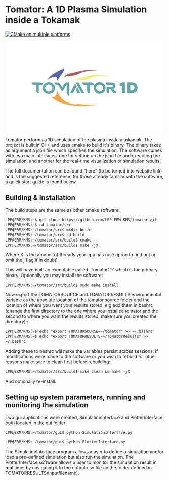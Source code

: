 # **Tomator: A 1D Plasma Simulation inside a Tokamak** 
[![CMake on multiple platforms](https://github.com/LPP-ERM-KMS/tomator/actions/workflows/cmake-multi-platform.yml/badge.svg?branch=devel)](https://github.com/LPP-ERM-KMS/tomator/actions/workflows/cmake-multi-platform.yml)

![logo](logo/logocolor.svg)

Tomator performs a 1D simulation of the plasma inside a tokamak. The project is
built in C++ and uses cmake to build it's binary.  The binary takes as argument
a json file which specifies the simulation. The software comes with two main
interfaces: one for setting up the json file and executing the simulation, and another for
the real-time visualization of simulation results. 

The full documentation can be found "here" (to be turned into website link) and
is the suggested reference, for those already familiar with the software, a
quick start guide is found below


## Building & **Installation** 

The build steps are the same as other cmake software:

```console
LPP@ERM/KMS:~$ git clone https://github.com/LPP-ERM-KMS/tomator.git
LPP@ERM/KMS:~$ cd tomator/src
LPP@ERM/KMS:~/tomator/src$ mkdir build
LPP@ERM/KMS:~/tomator/src$ cd build
LPP@ERM/KMS:~/tomator/src/build$ cmake ..
LPP@ERM/KMS:~/tomator/src/build$ make -jX
```
Where X is the amount of threads your cpu has (use nproc to find out or omit
the j flag if in doubt)

This will have built an executable called 'Tomator1D' which is the primary
binary. Optionally you may install the software:

```console
LPP@ERM/KMS:~/tomator/src/build$ sudo make install
```

Now export the TOMATORSOURCE and  TOMATORRESULTS environmental
variable as the absolute location of the tomator source folder and the location
of where you want your results stored, e.g add them in bashrc (change
the first directory to the one where you installed tomator and the second
to where you want the results stored, make sure you created the directory)::

```console
LPP@ERM/KMS:~$ echo "export TOMATORSOURCE=~/tomator" >> ~/.bashrc
LPP@ERM/KMS:~$ echo "export TOMATORRESULTS=~/TomatorResults" >> ~/.bashrc
```

Adding these to bashrc will make the variables persist across sessions.  If
modifications were made to the software or you wish to rebuild for other
reasons make sure to clean first before rebuilding::

```console
LPP@ERM/KMS:~/tomator/src/build$ make clean && make -jX
```

And optionally re-install.

## Setting up system parameters, running and monitoring the simulation

Two gui applications were created, SimulationInterface and PlotterInterface,
both located in the gui folder:

```console
LPP@ERM/KMS:~/tomator/gui$ python SimulationInterface.py 
``` 

```console
LPP@ERM/KMS:~/tomator/gui$ python PlotterInterface.py 
``` 

The SimulationInterface program allows a user to define a simulation and/or load a pre-defined simulation
but also run the simulation. The PlotterInterface software allows a user to monitor the simulation result
in real time, by navigating it to the output csv file (in the folder defined in TOMATORRESULTS/inputfilename).
